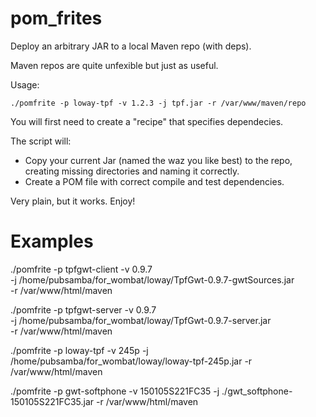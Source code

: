 pom_frites
==========

Deploy an arbitrary JAR to a local Maven repo (with deps).

Maven repos are quite unfexible but just as useful.

Usage:

    ./pomfrite -p loway-tpf -v 1.2.3 -j tpf.jar -r /var/www/maven/repo

You will first need to create a "recipe" that specifies dependecies.

The script will:

* Copy your current Jar (named the waz you like best) to the repo,
  creating missing directories and naming it correctly.
* Create a POM file with correct compile and test dependencies.

Very plain, but it works. Enjoy!


Examples
========

   ./pomfrite -p tpfgwt-client -v 0.9.7 \
     -j /home/pubsamba/for_wombat/loway/TpfGwt-0.9.7-gwtSources.jar \
     -r /var/www/html/maven


   ./pomfrite -p tpfgwt-server -v 0.9.7 \
     -j /home/pubsamba/for_wombat/loway/TpfGwt-0.9.7-server.jar \
     -r /var/www/html/maven

   ./pomfrite -p loway-tpf -v 245p      -j /home/pubsamba/for_wombat/loway/loway-tpf-245p.jar -r /var/www/html/maven

  ./pomfrite -p gwt-softphone -v 150105S221FC35      -j ./gwt_softphone-150105S221FC35.jar      -r /var/www/html/maven


